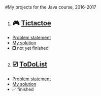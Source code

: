 #My projects for the Java course, 2016-2017

1. ## :video_game: [Tictactoe](https://github.com/slbedu/javase8-2016/tree/master/lab01)
* [Problem statement](https://github.com/slbedu/javase8-2016/tree/master/lab01)
* [My solution](https://github.com/ozhi/java/tree/master/ex01_tictactoe/src)
* :negative_squared_cross_mark: not yet finished

2. ## :ballot_box_with_check: [ToDoList](https://github.com/slbedu/javase8-2016/tree/master/lab02)
* [Problem statement](https://github.com/slbedu/javase8-2016/tree/master/lab02)
* [My solution](https://github.com/ozhi/java/tree/master/ex02_todolist/src)
* :white_check_mark: finished



